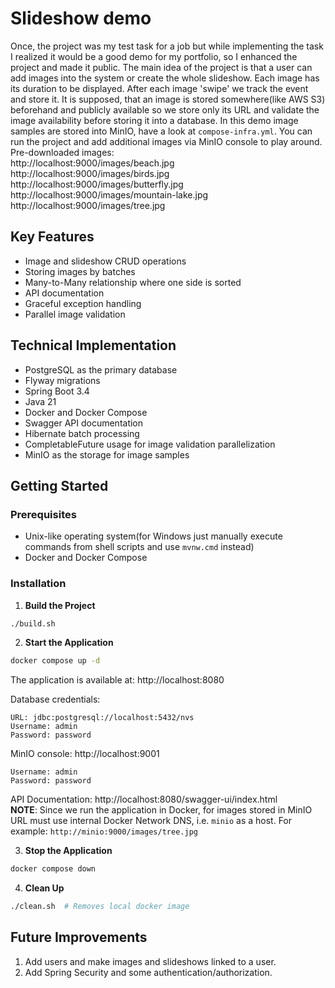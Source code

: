 # Slideshow demo
Once, the project was my test task for a job but while implementing the task I realized it would be a good demo for my portfolio, 
so I enhanced the project and made it public. The main idea of the project is that a user can add images into the system 
or create the whole slideshow. Each image has its duration to be displayed. After each image 'swipe' we track the event 
and store it. It is supposed, that an image is stored somewhere(like AWS S3) beforehand and publicly available 
so we store only its URL and validate the image availability before storing it into a database. In this demo image samples 
are stored into MinIO, have a look at `compose-infra.yml`. You can run the project and add additional images via MinIO 
console to play around.<br>
Pre-downloaded images:<br>
http://localhost:9000/images/beach.jpg<br>
http://localhost:9000/images/birds.jpg<br>
http://localhost:9000/images/butterfly.jpg<br>
http://localhost:9000/images/mountain-lake.jpg<br>
http://localhost:9000/images/tree.jpg

## Key Features
- Image and slideshow CRUD operations
- Storing images by batches
- Many-to-Many relationship where one side is sorted
- API documentation
- Graceful exception handling
- Parallel image validation

## Technical Implementation
- PostgreSQL as the primary database
- Flyway migrations
- Spring Boot 3.4
- Java 21
- Docker and Docker Compose
- Swagger API documentation
- Hibernate batch processing
- CompletableFuture usage for image validation parallelization
- MinIO as the storage for image samples

## Getting Started

### Prerequisites
- Unix-like operating system(for Windows just manually execute commands from shell scripts and use `mvnw.cmd` instead)
- Docker and Docker Compose

### Installation

1. **Build the Project**
```bash
./build.sh
```

2. **Start the Application**
```bash
docker compose up -d
```

The application is available at: http://localhost:8080

Database credentials:
```
URL: jdbc:postgresql://localhost:5432/nvs
Username: admin
Password: password
```

MinIO console: http://localhost:9001
```
Username: admin
Password: password
```

API Documentation: http://localhost:8080/swagger-ui/index.html<br>
**NOTE**: Since we run the application in Docker, for images stored in MinIO URL must use internal Docker Network DNS,
i.e. `minio` as a host. For example: `http://minio:9000/images/tree.jpg`

3. **Stop the Application**
```bash
docker compose down
```

4. **Clean Up**
```bash
./clean.sh  # Removes local docker image
```

## Future Improvements
1. Add users and make images and slideshows linked to a user.
2. Add Spring Security and some authentication/authorization.